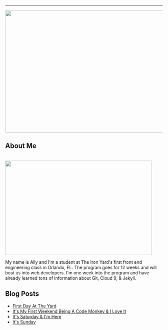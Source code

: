 ---
<!-- language: html-->
<body background="https://xx-nova-xx_github_io-c9-xxnovaxx.c9.io//images/WhiteBackground.jpg">
<center><a href="http://www.twitter.com/allyhinton"><img src="https://xx-nova-xx_github_io-c9-xxnovaxx.c9.io//images/NovaBlogHeaderImage.jpg" width="1400" height="391"></a></center>

</body>


## About Me
<br>
<a href="http://www.twitter.com/allyhinton"><img src="https://xx-nova-xx_github_io-c9-xxnovaxx.c9.io//images/Ally&Korra.jpg" width="469" height="301"></a>

My name is Ally and I'm a student at The Iron Yard's first front end engineering class in Orlando, FL. The program goes for 12 weeks and will beat us into web developers. I'm one week into the program and have already learned tons of information about Git, Cloud 9, & Jekyll. 

## Blog Posts

 - [First Day At The Yard](/2014/09/22/FirstDayAtTheYard.html)
 - [It's My First Weekend Being A Code Monkey & I Love It](/2014/09/27/FifthDayAtTheYard.html)
 - [It's Saturday & I'm Here](/2014/09/28/SixthDayAtTheYard.html)
 - [It's Sunday]()